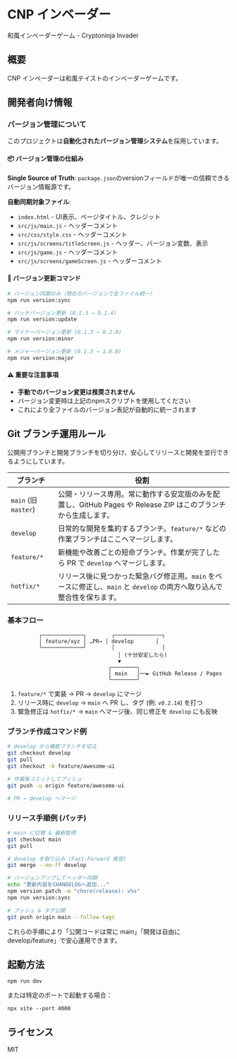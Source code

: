 # CNP インベーダー

和風インベーダーゲーム - Cryptoninja Invader

## 概要

CNP インベーダーは和風テイストのインベーダーゲームです。

## 開発者向け情報

### バージョン管理について

このプロジェクトは**自動化されたバージョン管理システム**を採用しています。

#### 📦 バージョン管理の仕組み

**Single Source of Truth**: `package.json`のversionフィールドが唯一の信頼できるバージョン情報源です。

**自動同期対象ファイル**:
- `index.html` - UI表示、ページタイトル、クレジット
- `src/js/main.js` - ヘッダーコメント
- `src/css/style.css` - ヘッダーコメント  
- `src/js/screens/titleScreen.js` - ヘッダー、バージョン変数、表示
- `src/js/game.js` - ヘッダーコメント
- `src/js/screens/gameScreen.js` - ヘッダーコメント

#### 🚀 バージョン更新コマンド

```bash
# バージョン同期のみ（現在のバージョンで全ファイル統一）
npm run version:sync

# パッチバージョン更新 (0.1.3 → 0.1.4)
npm run version:update

# マイナーバージョン更新 (0.1.3 → 0.2.0)
npm run version:minor

# メジャーバージョン更新 (0.1.3 → 1.0.0)
npm run version:major
```

#### ⚠️ 重要な注意事項

- **手動でのバージョン変更は推奨されません**
- バージョン変更時は上記のnpmスクリプトを使用してください
- これにより全ファイルのバージョン表記が自動的に統一されます

## Git ブランチ運用ルール

公開用ブランチと開発ブランチを切り分け、安心してリリースと開発を並行できるようにしています。

| ブランチ | 役割 |
|---------|------|
| `main` (旧 `master`) | 公開・リリース専用。常に動作する安定版のみを配置し、GitHub Pages や Release ZIP はこのブランチから生成します。 |
| `develop` | 日常的な開発を集約するブランチ。`feature/*` などの作業ブランチはここへマージします。 |
| `feature/*` | 新機能や改善ごとの短命ブランチ。作業が完了したら PR で `develop` へマージします。 |
| `hotfix/*` | リリース後に見つかった緊急バグ修正用。`main` をベースに修正し、`main` と `develop` の両方へ取り込んで整合性を保ちます。 |

### 基本フロー

```text
          ┌─────────────┐        ┌───────────────┐
          │ feature/xyz │ …PR→ │ develop       │
          └─────────────┘        │               │
                                   │ (十分安定したら)
                                   ▼
                                ┌────────┐
                                │ main   │──► GitHub Release / Pages
                                └────────┘
```

1. `feature/*` で実装 → PR → `develop` にマージ
2. リリース時に `develop` → `main` へ PR し、タグ (例: `v0.2.14`) を打つ
3. 緊急修正は `hotfix/*` → `main` へマージ後、同じ修正を `develop` にも反映

### ブランチ作成コマンド例

```bash
# develop から機能ブランチを切る
git checkout develop
git pull
git checkout -b feature/awesome-ui

# 作業後コミットしてプッシュ
git push -u origin feature/awesome-ui

# PR → develop へマージ
```

### リリース手順例 (パッチ)

```bash
# main に切替 & 最新取得
git checkout main
git pull

# develop を取り込み (Fast-Forward 推奨)
git merge --no-ff develop

# バージョンアップしてヘッダー同期
echo "更新内容をCHANGELOGへ追加..."
npm version patch -m "chore(release): v%s"
npm run version:sync

# プッシュ & タグ公開
git push origin main --follow-tags
```

これらの手順により「公開コードは常に main」「開発は自由に develop/feature」で安心運用できます。

## 起動方法

```
npm run dev
```

または特定のポートで起動する場合：

```
npx vite --port 4000
```

## ライセンス

MIT
